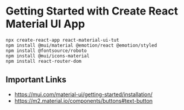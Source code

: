 # Getting Started with Create React Material UI App

```
npx create-react-app react-material-ui-tut
npm install @mui/material @emotion/react @emotion/styled
npm install @fontsource/roboto
npm install @mui/icons-material
npm install react-router-dom
```
## Important Links
* https://mui.com/material-ui/getting-started/installation/
* https://m2.material.io/components/buttons#text-button